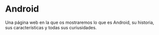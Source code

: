 # Android
Una página web en la que os mostraremos lo que es Android, su historia, sus características y todas sus curiusidades.
